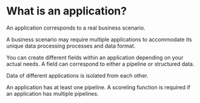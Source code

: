 # What is an application?
An application corresponds to a real business scenario. 

A business scenario may require multiple applications to accommodate its unique data processing processes and data format. 

You can create different fields within an application depending on your actual needs. A field can correspond to either a pipeline or structured data. 

Data of different applications is isolated from each other. 

An application has at least one pipeline. A scoreling function is required if an application has multiple pipelines.
